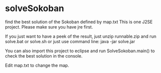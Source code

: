 solveSokoban
============

find the best solution of the Sokoban defined by map.txt
This is one J2SE project. Please make sure you have jre first.

If you just want to have a peek of the result, just unzip runnable.zip and run solve.bat or solve.sh or just use command line: java -jar solve.jar

You can also import this project to eclipse and run SolveSokoban.main() to check the best solution in the console.

Edit map.txt to change the map.
